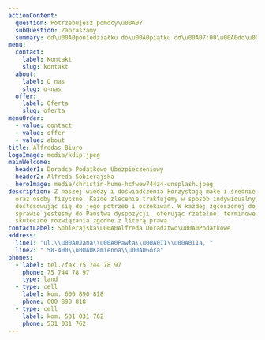 ```yaml
---
actionContent:
  question: Potrzebujesz pomocy\u00A0?
  subQuestion: Zapraszamy
  summary: od\u00A0poniedziałku do\u00A0piątku od\u00A07:00\u00A0do\u00A016:00
menu:
  contact:
    label: Kontakt
    slug: kontakt
  about:
    label: O nas
    slug: o-nas
  offer:
    label: Oferta
    slug: oferta
menuOrder:
  - value: contact
  - value: offer
  - value: about
title: Alfredas Biuro
logoImage: media/kdip.jpeg
mainWelcome:
  header1: Doradca Podatkowo Ubezpieczeniowy
  header2: Alfreda Sobierajska
  heroImage: media/christin-hume-hcfwew744z4-unsplash.jpeg
description: Z naszej wiedzy i doświadczenia korzystają małe i średnie firmy
  oraz osoby fizyczne. Każde zlecenie traktujemy w sposób indywidualny,
  dostosowując się do jego potrzeb i oczekiwań. W każdej zgłoszonej do nas
  sprawie jesteśmy do Państwa dyspozycji, oferując rzetelne, terminowe i
  skuteczne rozwiązania zgodne z literą prawa.
contactLabel: Sobierajska\u00A0Alfreda Doradztwo\u00A0Podatkowe
address:
  line1: "ul.\\u00A0Jana\\u00A0Pawła\\u00A0II\\u00A011a, "
  line2: " 58-400\\u00A0Kamienna\\u00A0Góra"
phones:
  - label: tel./fax 75 744 78 97
    phone: 75 744 78 97
    type: land
  - type: cell
    label: kom. 600 890 818
    phone: 600 890 818
  - type: cell
    label: kom. 531 031 762
    phone: 531 031 762
---
```

